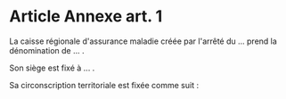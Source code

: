 # Article Annexe art. 1

La caisse régionale d'assurance maladie créée par l'arrêté du ... prend la dénomination de ... .

Son siège est fixé à ... .

Sa circonscription territoriale est fixée comme suit :

